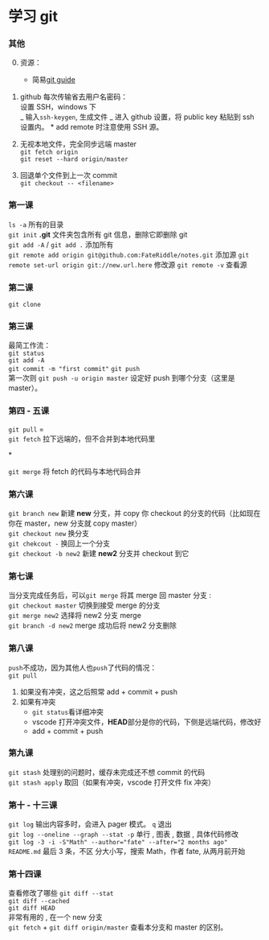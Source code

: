 # 学习 git

### 其他

0. 资源：

   * 简易[git guide](https://rogerdudler.github.io/git-guide/)

1. github 每次传输省去用户名密码：\
   设置 SSH，windows 下\
    _ 输入`ssh-keygen`, 生成文件 _ 进入 github 设置，将 public key 粘贴到 ssh 设置内。 \* add
   remote 时注意使用 SSH 源。

1. 无视本地文件，完全同步远端 master\
   `git fetch origin`\
   `git reset --hard origin/master`
1. 回退单个文件到上一次 commit\
   `git checkout -- <filename>`

### 第一课

`ls -a` 所有的目录\
`git init` **.git** 文件夹包含所有 git 信息，删除它即删除 git\
`git add -A` / `git add .` 添加所有\
`git remote add origin git@github.com:FateRiddle/notes.git` 添加源 `git remote set-url origin
git://new.url.here` 修改源 `git remote -v` 查看源

### 第二课

`git clone`

### 第三课

最简工作流：\
`git status`\
`git add -A`\
`git commit -m "first commit"` `git push`\
第一次则 `git push -u origin master` 设定好 push 到哪个分支（这里是 master）。

### 第四 - 五课

`git pull` =\
`git fetch` 拉下远端的，但不合并到本地代码里

\*

`git merge` 将 fetch 的代码与本地代码合并

### 第六课

`git branch new` 新建 **new** 分支，并 copy 你 checkout 的分支的代码（比如现在你在
master，new 分支就 copy master）\
`git checkout new` 换分支\
`git chekcout -` 换回上一个分支\
`git checkout -b new2` 新建 **new2** 分支并 checkout 到它

### 第七课

当分支完成任务后，可以`git merge` 将其 merge 回 master 分支 :\
`git checkout master` 切换到接受 merge 的分支\
`git merge new2` 选择将 new2 分支 merge\
`git branch -d new2` merge 成功后将 new2 分支删除

### 第八课

`push`不成功，因为其他人也`push`了代码的情况：\
`git pull`

1. 如果没有冲突，这之后照常 add + commit + push
2. 如果有冲突
   * `git status`看详细冲突
   * vscode 打开冲突文件，**HEAD**部分是你的代码，下侧是远端代码，修改好
   * add + commit + push

### 第九课

`git stash` 处理别的问题时，缓存未完成还不想 commit 的代码\
`git stash apply` 取回（如果有冲突，vscode 打开文件 fix 冲突）

### 第十 - 十三课

`git log` 输出内容多时，会进入 pager 模式。 `q` 退出\
`git log --oneline --graph --stat -p` 单行 , 图表 , 数据 , 具体代码修改\
`git log -3 -i -S"Math" --author="fate" --after="2 months ago" README.md` 最后 3 条，不区
分大小写，搜索 Math，作者 fate, 从两月前开始

### 第十四课

查看修改了哪些 `git diff --stat`\
`git diff --cached`\
`git diff HEAD`\
非常有用的 , 在一个 new 分支\
`git fetch` + `git diff origin/master` 查看本分支和 master 的区别。
